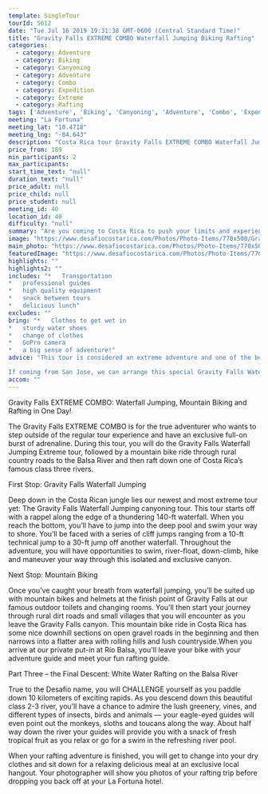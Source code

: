```yaml
---
template: SingleTour
tourId: 5612
date: "Tue Jul 16 2019 19:31:38 GMT-0600 (Central Standard Time)"
title: "Gravity Falls EXTREME COMBO Waterfall Jumping Biking Rafting"
categories: 
  - category: Adventure
  - category: Biking
  - category: Canyoning
  - category: Adventure
  - category: Combo
  - category: Expedition
  - category: Extreme
  - category: Rafting
tags: ['Adventure', 'Biking', 'Canyoning', 'Adventure', 'Combo', 'Expedition', 'Extreme', 'Rafting']
meeting: "La Fortuna"
meeting_lat: "10.4718"
meeting_lng: "-84.643"
description: "Costa Rica tour Gravity Falls EXTREME COMBO Waterfall Jumping Biking Rafting, id 5612"
price_from: 189
min_participants: 2
max_participants: 
start_time_text: "null"
duration_text: "null"
price_adult: null
price_child: null
price_student: null
meeting_id: 40
location_id: 40
difficulty: "null"
summary: "Are you coming to Costa Rica to push your limits and experience maximum adrenaline? The Gravity Falls EXTREME COMBO FULL-DAY Triple Threat will make your Costa Rica vacation complete. You will be pushed to your limits as you jump from waterfalls, go mountain biking and finish rafting an amazing river near the Arenal Volcano."
image: "https://www.desafiocostarica.com/Photos/Photo-Items/770x500/Gravity-Falls-EXTREME-COMBO-Waterfall-Jumping-Biking-Rafting-1507317188.jpg"
main_photo: "https://www.desafiocostarica.com/Photos/Photo-Items/770x500/Gravity-Falls-EXTREME-COMBO-Waterfall-Jumping-Biking-Rafting-1507317188.jpg"
featuredImage: "https://www.desafiocostarica.com/Photos/Photo-Items/770x500/Gravity-Falls-EXTREME-COMBO-Waterfall-Jumping-Biking-Rafting-1507317188.jpg"
highlights: ""
highlights2: ""
includes: "*   Transportation
*   professional guides
*   high quality equipment
*   snack between tours
*   delicious lunch"
excludes: ""
bring: "*   Clothes to get wet in
*   sturdy water shoes
*   change of clothes
*   GoPro camera
*   a big sense of adventure!"
advice: "This tour is considered an extreme adventure and one of the best things to do in Costa Rica and advisable for those who are athletic and physically fit. No experience necessary. There are different jump heights throughout the tour and paths in case you decide to skip a jump - but the idea is to push yourself to your limits on this Costa Rica extreme tour Gravity Falls! Have a look at our Adventure Waiver if you have questions about our Costa Rica adventure tour policies.

If coming from San Jose, we can arrange this special Gravity Falls Waterfall Jumping Costa Rica canyoning expedition as a Desafio Adventure Connection where your journey is the adventure! Be sure to ask one of our Adventure Specialists to help you with your reservations. For reasons beyond our control (climate, river levels, etc.), we may change to a more-suitable tour with an equal or similar adventure-appeal or offer other tour options so you don\`t miss out on a fun day in Costa Rica. We reserve the right to cancel a trip due to unfavorable conditions & will only run a tour according to our policies. Full refund is given if (on rare occasion) no tour is run. This adventure involves some inherent risk and physical exertion, so you must be in good physical conditions! NOTE: We have an extra transport charge for hotels outside of our normal pick-up"
accom: ""
---
```

Gravity Falls EXTREME COMBO: Waterfall Jumping, Mountain Biking and Rafting in One Day!

The Gravity Falls EXTREME COMBO is for the true adventurer who wants to step outside of the regular tour experience and have an exclusive full-on burst of adrenaline. During this tour, you will do the Gravity Falls Waterfall Jumping Extreme tour, followed by a mountain bike ride through rural country roads to the Balsa River and then raft down one of Costa Rica’s famous class three rivers.

First Stop: Gravity Falls Waterfall Jumping

Deep down in the Costa Rican jungle lies our newest and most extreme tour yet: The Gravity Falls Waterfall Jumping canyoning tour. This tour starts off with a rappel along the edge of a thundering 140-ft waterfall. When you reach the bottom, you’ll have to jump into the deep pool and swim your way to shore. You’ll be faced with a series of cliff jumps ranging from a 10-ft technical jump to a 30-ft jump off another waterfall. Throughout the adventure, you will have opportunities to swim, river-float, down-climb, hike and maneuver your way through this isolated and exclusive canyon.

Next Stop: Mountain Biking

Once you’ve caught your breath from waterfall jumping, you’ll be suited up with mountain bikes and helmets at the finish point of Gravity Falls at our famous outdoor toilets and changing rooms. You'll then start your journey through rural dirt roads and small villages that you will encounter as you leave the Gravity Falls canyon. This mountain bike ride in Costa Rica has some nice downhill sections on open gravel roads in the beginning and then narrows into a flatter area with rolling hills and lush countryside.When you arrive at our private put-in at Río Balsa, you'll leave your bike with your adventure guide and meet your fun rafting guide.

Part Three – the Final Descent: White Water Rafting on the Balsa River

True to the Desafio name, you will CHALLENGE yourself as you paddle down 10 kilometers of exciting rapids. As you descend down this beautiful class 2-3 river, you’ll have a chance to admire the lush greenery, vines, and different types of insects, birds and animals — your eagle-eyed guides will even point out the monkeys, sloths and toucans along the way. About half way down the river your guides will provide you with a snack of fresh tropical fruit as you relax or go for a swim in the refreshing river pool.

When your rafting adventure is finished, you will get to change into your dry clothes and sit down for a relaxing delicious meal at an exclusive local hangout. Your photographer will show you photos of your rafting trip before dropping you back off at your La Fortuna hotel.